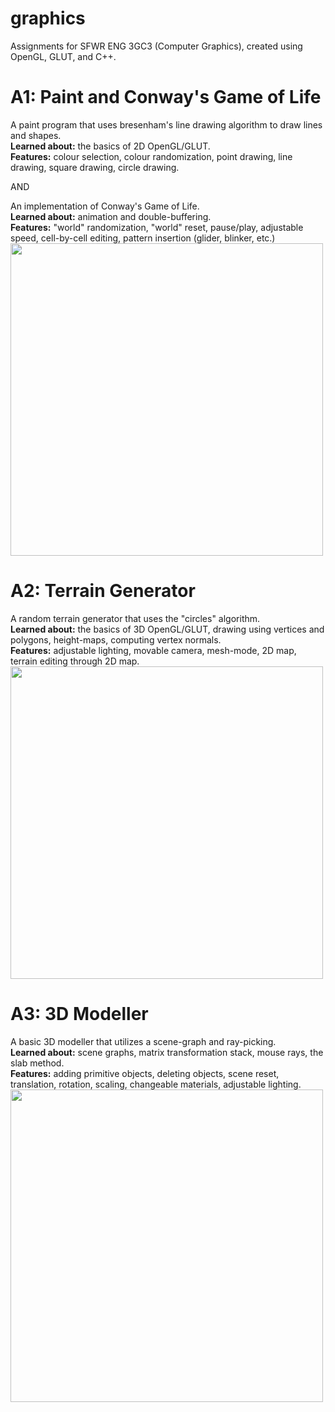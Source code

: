 # graphics
Assignments for SFWR ENG 3GC3 (Computer Graphics), created using OpenGL, GLUT, and C++.

# A1: Paint and Conway's Game of Life
A paint program that uses bresenham's line drawing algorithm to draw lines and shapes.  
**Learned about:** the basics of 2D OpenGL/GLUT.  
**Features:** colour selection, colour randomization, point drawing, line drawing, square drawing, circle drawing.  

AND

An implementation of Conway's Game of Life.   
**Learned about:** animation and double-buffering.  
**Features:** "world" randomization, "world" reset, pause/play, adjustable speed, cell-by-cell editing, pattern insertion (glider, blinker, etc.)  
<img src="https://i.gyazo.com/b44bb337d1c9ff065cc8fa669fc9e7ec.gif" width="500" height="500">

# A2: Terrain Generator
A random terrain generator that uses the "circles" algorithm.  
**Learned about:** the basics of 3D OpenGL/GLUT, drawing using vertices and polygons, height-maps, computing vertex normals.  
**Features:** adjustable lighting, movable camera, mesh-mode, 2D map, terrain editing through 2D map.  
<img src="https://i.gyazo.com/9efaf747d65309310a3defa013c0eba6.gif" width="500" height="500">

# A3: 3D Modeller
A basic 3D modeller that utilizes a scene-graph and ray-picking.  
**Learned about:** scene graphs, matrix transformation stack, mouse rays, the slab method.  
**Features:** adding primitive objects, deleting objects, scene reset, translation, rotation, scaling, changeable materials, adjustable lighting.  
<img src="https://i.gyazo.com/10f3b02c4c2a2784fca8f5ce91d1c354.png" width="500" height="500">
